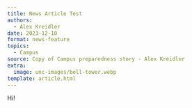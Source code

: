 ```yaml
---
title: News Article Test
authors: 
  - Alex Kreidler
date: 2023-12-10
format: news-feature
topics:
  - Campus
source: Copy of Campus preparedness story - Alex Kreidler
extra:
  image: unc-images/bell-tower.webp
template: article.html
---
```

Hi!